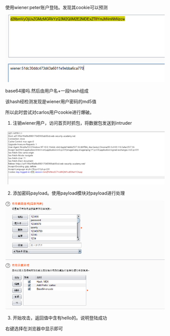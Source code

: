 使用wiener:peter账户登陆。发现其cookie可以预测

![](https://raw.githubusercontent.com/h1iba1/h1iba1.github.io/refs/heads/master/_posts/portswigger-labs/认证方式/images/236937EA0D1B4C5F873B1428EC073DE4clipboard.png)

base64接吗.然后由用户名+一段hash组成

该hash经检测发现是wiener用户密码的md5值



所以此时尝试对carlos用户cookie进行爆破。

1. 注销wiener用户，访问首页时抓包，将数据包发送到intruder

![](https://raw.githubusercontent.com/h1iba1/h1iba1.github.io/refs/heads/master/_posts/portswigger-labs/认证方式/images/D6957A5376FC46A7A12CFE78851126AAclipboard.png)



2. 添加密码payload。使用payload模块对payload进行处理

![](https://raw.githubusercontent.com/h1iba1/h1iba1.github.io/refs/heads/master/_posts/portswigger-labs/认证方式/images/1B042013EFE646FA90ED801EA09F592Eclipboard.png)

3. 开始攻击，返回值中含有hello的。说明登陆成功

右键选择在浏览器中显示即可
